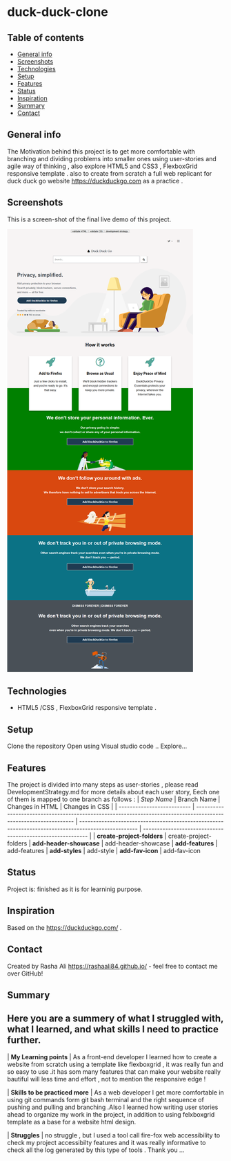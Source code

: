 # duck-duck-clone

## Table of contents
* [General info](#general-info)
* [Screenshots](#screenshots)
* [Technologies](#technologies)
* [Setup](#setup)
* [Features](#features)
* [Status](#status)
* [Inspiration](#inspiration)
* [Summary](#Summary)
* [Contact](#contact)

## General info
The Motivation behind this project is to get more comfortable with branching and dividing problems into smaller ones using user-stories
and agile way of thinking , also explore HTML5 and CSS3 , FlexboxGrid responsive template .
also to create from scratch a full web replicant for duck duck go website https://duckduckgo.com as a practice .

## Screenshots
This is a screen-shot of the final live demo of this project.

![screenshot](./img/duckduck.png)


## Technologies
* HTML5 /CSS , FlexboxGrid responsive template .

## Setup
Clone the repository 
Open using Visual studio code ..
Explore...


## Features
The project is divided into many steps as user-stories , please read DevelopmentStrategy.md for more details about each user story,
Eech one of them is mapped to one branch as follows :
| _Step Name_                | Branch Name                                                                                                    | Changes in HTML                                                                                     | Changes in CSS                                             |
| -------------------------- | ---------------------------------------------------------------------------------------------------------------- | --------------------------------------------------------------------------------------------------- | ---------------------------------------------------------- |
| **create-project-folders** | create-project-folders
| **add-header-showcase**    | add-header-showcase
| **add-features**           | add-features
| **add-styles**             | add-style
| **add-fav-icon**           | add-fav-icon

## Status
Project is: finished as it is for learninig purpose.

## Inspiration
 Based on the https://duckduckgo.com/ .

## Contact
Created by Rasha Ali https://rashaali84.github.io/ - feel free to contact me over GitHub!

## Summary
 ## Here you are a summery of what I struggled with, what I learned, and what skills I need to practice further.

| __My Learning points__ | As a front-end developer I learned how to create a website from scratch using a template like flexboxgrid , it was really fun and so easy to use .it has som many features that can make your website really bautiful will less time and effort , not to mention the responsive edge !

| __Skills to be practiced more__ | As a web developer I get more comfortable in using git commands form git bash terminal and the right sequence of pushing and pulling and branching .Also I learned how writing user stories ahead to organize my work in the project, in addition to using felxboxgrid template as a base for a website html design.

| __Struggles__ | no struggle , but I used a tool call fire-fox web accessibility to check my project accessibilty features and it was really informative to check all the log generated by this type of tools .
Thank you ...

